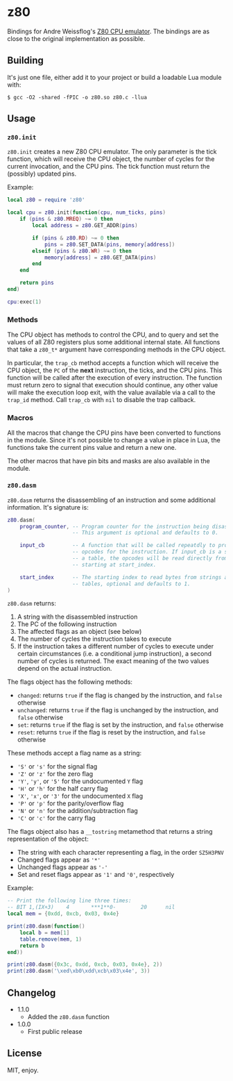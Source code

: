 # z80

Bindings for Andre Weissflog's [Z80 CPU emulator](https://github.com/floooh/chips/blob/master/chips/z80.h). The bindings are as close to the original implementation as possible.

## Building

It's just one file, either add it to your project or build a loadable Lua module with:

```
$ gcc -O2 -shared -fPIC -o z80.so z80.c -llua
```

## Usage

### `z80.init`

`z80.init` creates a new Z80 CPU emulator. The only parameter is the tick function, which will receive the CPU object, the number of cycles for the current invocation, and the CPU pins. The tick function must return the (possibly) updated pins.

Example:

```lua
local z80 = require 'z80'

local cpu = z80.init(function(cpu, num_ticks, pins)
    if (pins & z80.MREQ) ~= 0 then
        local address = z80.GET_ADDR(pins)

        if (pins & z80.RD) ~= 0 then
            pins = z80.SET_DATA(pins, memory[address])
        elseif (pins & z80.WR) ~= 0 then
            memory[address] = z80.GET_DATA(pins)
        end
    end

    return pins
end)

cpu:exec(1)
```

### Methods

The CPU object has methods to control the CPU, and to query and set the values of all Z80 registers plus some additional internal state. All functions that take a `z80_t*` argument have corresponding methods in the CPU object.

In particular, the `trap_cb` method accepts a function which will receive the CPU object, the `PC` of the **next** instruction, the ticks, and the CPU pins. This function will be called after the execution of every instruction. The function must return zero to signal that execution should continue, any other value will make the execution loop exit, with the value available via a call to the `trap_id` method. Call `trap_cb` with `nil` to disable the trap callback.

### Macros

All the macros that change the CPU pins have been converted to functions in the module. Since it's not possible to change a value in place in Lua, the functions take the current pins value and return a new one.

The other macros that have pin bits and masks are also available in the module.

### `z80.dasm`

`z80.dasm` returns the disassembling of an instruction and some additional information. It's signature is:

```lua
z80.dasm(
    program_counter, -- Program counter for the instruction being disassembled.
                     -- This argument is optional and defaults to 0.

    input_cb         -- A function that will be called repeatdly to provide the
                     -- opcodes for the instruction. If input_cb is a string or
                     -- a table, the opcodes will be read directly from it,
                     -- starting at start_index.

    start_index      -- The starting index to read bytes from strings and
                     -- tables, optional and defaults to 1.
)
```

`z80.dasm` returns:

1. A string with the disassembled instruction
1. The PC of the following instruction
1. The affected flags as an object (see below)
1. The number of cycles the instruction takes to execute
1. If the instruction takes a different number of cycles to execute under certain circumstances (i.e. a conditional jump instruction), a second number of cycles is returned. The exact meaning of the two values depend on the actual instruction.

The flags object has the following methods:

* `changed`: returns `true` if the flag is changed by the instruction, and `false` otherwise
* `unchanged`: returns `true` if the flag is unchanged by the instruction, and `false` otherwise
* `set`: returns `true` if the flag is set by the instruction, and `false` otherwise
* `reset`: returns `true` if the flag is reset by the instruction, and `false` otherwise

These methods accept a flag name as a string:

* `'S'` or `'s'` for the signal flag
* `'Z'` or `'z'` for the zero flag
* `'Y'`, `'y'`, or `'5'` for the undocumented `Y` flag
* `'H'` or `'h'` for the half carry flag
* `'X'`, `'x'`, or `'3'` for the undocumented `X` flag
* `'P'` or `'p'` for the parity/overflow flag
* `'N'` or `'n'` for the addition/subtraction flag
* `'C'` or `'c'` for the carry flag

The flags object also has a `__tostring` metamethod that returns a string representation of the object:

* The string with each character representing a flag, in the order `SZ5H3PNV`
* Changed flags appear as `'*'`
* Unchanged flags appear as `'-'`
* Set and reset flags appear as `'1'` and `'0'`, respectively

Example:

```lua
-- Print the following line three times:
-- BIT 1,(IX+3)    4       ***1**0-        20      nil
local mem = {0xdd, 0xcb, 0x03, 0x4e}

print(z80.dasm(function()
    local b = mem[1]
    table.remove(mem, 1)
    return b
end))

print(z80.dasm({0x3c, 0xdd, 0xcb, 0x03, 0x4e}, 2))
print(z80.dasm('\xed\xb0\xdd\xcb\x03\x4e', 3))
```

## Changelog

* 1.1.0
  * Added the `z80.dasm` function
* 1.0.0
  * First public release

## License

MIT, enjoy.
